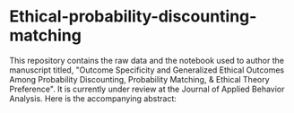 # Ethical-probability-discounting-matching

This repository contains the raw data and the notebook used to author the manuscript titled, "Outcome Specificity and Generalized Ethical Outcomes Among Probability Discounting, Probability Matching, & Ethical Theory Preference". It is currently under review at the Journal of Applied Behavior Analysis. Here is the accompanying abstract: 
